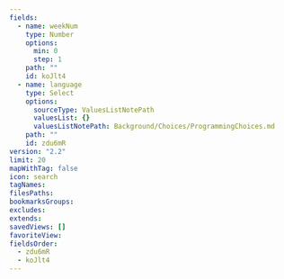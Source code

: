```yaml
---
fields:
  - name: weekNum
    type: Number
    options:
      min: 0
      step: 1
    path: ""
    id: koJlt4
  - name: language
    type: Select
    options:
      sourceType: ValuesListNotePath
      valuesList: {}
      valuesListNotePath: Background/Choices/ProgrammingChoices.md
    path: ""
    id: zdu6mR
version: "2.2"
limit: 20
mapWithTag: false
icon: search
tagNames: 
filesPaths: 
bookmarksGroups: 
excludes: 
extends: 
savedViews: []
favoriteView: 
fieldsOrder:
  - zdu6mR
  - koJlt4
---
```

